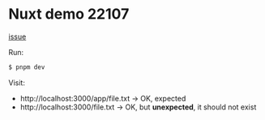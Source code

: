 # Nuxt demo 22107

[issue](https://github.com/nuxt/nuxt/issues/22107)

Run:

```bash
$ pnpm dev
```

Visit:
- http://localhost:3000/app/file.txt -> OK, expected
- http://localhost:3000/file.txt -> OK, but **unexpected**, it should not exist
